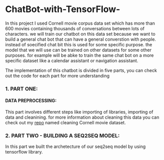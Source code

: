 # ChatBot-with-TensorFlow-
In this project I used Cornell movie corpus data set which has more than 600 movies containing thousands of conversations between lots of characters. 
we will train our chatbot on this data set because we want to build a general chat bot that can have a general converstion with people.
instead of soecified chat bit this is used for some specific purpose. the model that we will use can be trained on other datasets for some other purposes.
for example will be abke to train the same chat bot on a more specific dataset like a calendar assistant or navigation assistant. 

The implementation of this chatbot is divided in five parts, you can check out the code for each part for more understanding
### 1. PART ONE: 
#### DATA PREPROCESSING:
  This part involves different steps like importing of libraries, importing of data and cleanining. for more information about cleaning this data you can check out my [repo](https://github.com/Desire100/Cleaning-Cornell-Movie-Corpus-Data) named cleaning Cornell movie dataset. 

### 2. PART TWO - BUILDING A SEQ2SEQ MODEL:

   In this part we built the  archetecture of our seq2seq model by using tensorflow library.
